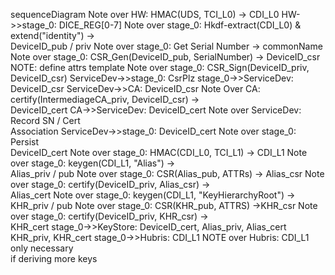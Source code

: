 sequenceDiagram
    Note over HW: HMAC(UDS, TCI_L0) -> CDI_L0
    HW->>stage_0: DICE_REG[0-7]
    Note over stage_0: Hkdf-extract(CDI_L0) & extend("identity") -> <br> DeviceID_pub / priv
    Note over stage_0: Get Serial Number -> commonName
    Note over stage_0: CSR_Gen(DeviceID_pub, SerialNumber) -> DeviceID_csr <br>NOTE: define attrs template
    Note over stage_0: CSR_Sign(DeviceID_priv, DeviceID_csr)
    ServiceDev->>stage_0: CsrPlz
    stage_0->>ServiceDev: DeviceID_csr
    ServiceDev->>CA: DeviceID_csr
    Note Over CA: certify(IntermediageCA_priv, DeviceID_csr) -> <br> DeviceID_cert
    CA->>ServiceDev: DeviceID_cert
    Note over ServiceDev: Record SN / Cert<br>Association
    ServiceDev->>stage_0: DeviceID_cert
    Note over stage_0: Persist<br>DeviceID_cert
    Note over stage_0: HMAC(CDI_L0, TCI_L1) -> CDI_L1
    Note over stage_0: keygen(CDI_L1, "Alias") -> <br> Alias_priv / pub
    Note over stage_0: CSR(Alias_pub, ATTRs) -> Alias_csr
    Note over stage_0: certify(DeviceID_priv, Alias_csr) -> <br>Alias_cert
    Note over stage_0: keygen(CDI_L1, "KeyHierarchyRoot") -> <br> KHR_priv / pub
    Note over stage_0: CSR(KHR_pub, ATTRS) ->KHR_csr
    Note over stage_0: certify(DeviceID_priv, KHR_csr) -><br> KHR_cert
    stage_0->>KeyStore: DeviceID_cert, Alias_priv, Alias_cert<br>KHR_priv, KHR_cert
    stage_0->>Hubris: CDI_L1
    NOTE over Hubris: CDI_L1 only necessary<br>if deriving more keys
